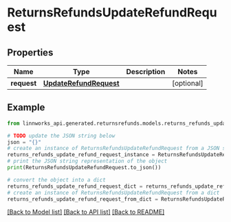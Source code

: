 # ReturnsRefundsUpdateRefundRequest


## Properties

Name | Type | Description | Notes
------------ | ------------- | ------------- | -------------
**request** | [**UpdateRefundRequest**](UpdateRefundRequest.md) |  | [optional] 

## Example

```python
from linnworks_api.generated.returnsrefunds.models.returns_refunds_update_refund_request import ReturnsRefundsUpdateRefundRequest

# TODO update the JSON string below
json = "{}"
# create an instance of ReturnsRefundsUpdateRefundRequest from a JSON string
returns_refunds_update_refund_request_instance = ReturnsRefundsUpdateRefundRequest.from_json(json)
# print the JSON string representation of the object
print(ReturnsRefundsUpdateRefundRequest.to_json())

# convert the object into a dict
returns_refunds_update_refund_request_dict = returns_refunds_update_refund_request_instance.to_dict()
# create an instance of ReturnsRefundsUpdateRefundRequest from a dict
returns_refunds_update_refund_request_from_dict = ReturnsRefundsUpdateRefundRequest.from_dict(returns_refunds_update_refund_request_dict)
```
[[Back to Model list]](../README.md#documentation-for-models) [[Back to API list]](../README.md#documentation-for-api-endpoints) [[Back to README]](../README.md)


